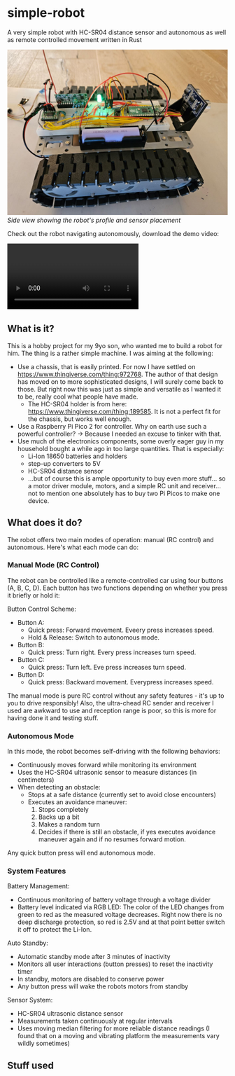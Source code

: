 # simple-robot
A very simple robot with HC-SR04 distance sensor and autonomous as well as remote controlled movement written in Rust

![Robot Side View](misc/media/right.jpg)
*Side view showing the robot's profile and sensor placement*

Check out the robot navigating autonomously, download the demo video:

![Autonomous Operation](misc/media/autonomous-mode.mp4)

## What is it?

This is a hobby project for my 9yo son, who wanted me to build a robot for him. The thing is a rather simple machine. I was aiming at the following:

+ Use a chassis, that is easily printed. For now I have settled on <https://www.thingiverse.com/thing:972768>. The author of that design has moved on to more sophisticated designs, I will surely come back to those. But right now this was just as simple and versatile as I wanted it to be, really cool what people have made.
    + The HC-SR04 holder is from here: <https://www.thingiverse.com/thing:189585>. It is not a perfect fit for the chassis, but works well enough.
+ Use a Raspberry Pi Pico 2 for controller. Why on earth use such a powerful controller? -> Because I needed an excuse to tinker with that.
+ Use much of the electronics components, some overly eager guy in my household bought a while ago in too large quantities. That is especially:
    + Li-Ion 18650 batteries and holders
    + step-up converters to 5V
    + HC-SR04 distance sensor
    + ...but of course this is ample opportunity to buy even more stuff... so a motor driver module, motors, and a simple RC unit and receiver... not to mention one absolutely has to buy two Pi Picos to make one device.

## What does it do?

The robot offers two main modes of operation: manual (RC control) and autonomous. Here's what each mode can do:

### Manual Mode (RC Control)
The robot can be controlled like a remote-controlled car using four buttons (A, B, C, D). Each button has two functions depending on whether you press it briefly or hold it:

Button Control Scheme:
- Button A:
  - Quick press: Forward movement. Eveery press increases speed.
  - Hold & Release: Switch to autonomous mode.
- Button B:
  - Quick press: Turn right. Every press increases turn speed.
- Button C:
  - Quick press: Turn left. Eve press increases turn speed.
- Button D:
  - Quick press: Backward movement. Everypress increases speed.

The manual mode is pure RC control without any safety features - it's up to you to drive responsibly! Also, the ultra-chead RC sender and receiver I used are awkward to use and reception range is poor, so this is more for having done it and testing stuff.

### Autonomous Mode
In this mode, the robot becomes self-driving with the following behaviors:
- Continuously moves forward while monitoring its environment
- Uses the HC-SR04 ultrasonic sensor to measure distances (in centimeters)
- When detecting an obstacle:
  - Stops at a safe distance (currently set to avoid close encounters)
  - Executes an avoidance maneuver:
    1. Stops completely
    2. Backs up a bit
    3. Makes a random turn
    4. Decides if there is still an obstacle, if yes executes avoidance maneuver again and if no resumes forward motion.

Any quick button press will end autonomous mode.

### System Features

Battery Management:
- Continuous monitoring of battery voltage through a voltage divider
- Battery level indicated via RGB LED: The color of the LED changes from green to red as the measured voltage decreases. Right now there is no deep discharge protection, so red is 2.5V and at that point better switch it off to protect the Li-Ion.

Auto Standby:
- Automatic standby mode after 3 minutes of inactivity 
- Monitors all user interactions (button presses) to reset the inactivity timer
- In standby, motors are disabled to conserve power
- Any button press will wake the robots motors from standby

Sensor System:
- HC-SR04 ultrasonic distance sensor
- Measurements taken continuously at regular intervals
- Uses moving median filtering for more reliable distance readings (I found that on a moving and vibrating platform the measurements vary wildly sometimes)

## Stuff used



